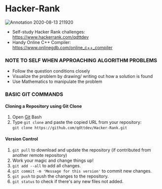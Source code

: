 # Hacker-Rank

![Annotation 2020-08-13 211920](https://user-images.githubusercontent.com/56989578/90213474-bc352600-ddaa-11ea-9cdd-481a0e8204dc.jpg)

* Self-study Hacker Rank challenges: https://www.hackerrank.com/qdttdev
* Handy Online C++ Compiler: https://www.onlinegdb.com/online_c++_compiler

### NOTE TO SELF WHEN APPROACHING ALGORITHM PROBLEMS
* Follow the question conditions closely 
* Visualize the problem by drawing/ writing out how a solution is found 
* Use Mathematics to manipulate the problem

### BASIC GIT COMMANDS

#### Cloning a Repository using Git Clone
1. Open [Git](https://git-scm.com/download/win) Bash
2. Type ``` git clone ``` and paste the copied URL from your repository:    
``` git clone https://github.com/qdttdev/Hacker-Rank.git ```

#### Version Control
1. ``` git pull ``` to download and update the repository (if contributed from another remote repository)
2. Work your magic and change things up! 
3. ``` git add --all ``` to add all changes.
4. ``` git commit -m 'Message for this version' ``` to commit new changes.
5. ``` git push ``` to push the changes to the repository.
6. ``` git status ``` to check if there's any new files not added.
